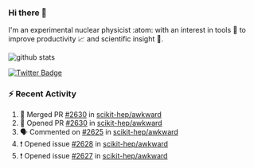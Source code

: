 ### Hi there 👋 

I'm an experimental nuclear physicist :atom: with an interest in tools :wrench: to improve productivity :chart_with_upwards_trend: and scientific insight :telescope:.

![github stats](https://github-readme-stats.vercel.app/api?username=agoose77&show_icons=true&hide_rank=true&hide_title=true&bg_color=30,e76445,904e95&text_color=efe3ec&icon_color=efe3ec)
<!--
**agoose77/agoose77** is a ✨ _special_ ✨ repository because its `README.md` (this file) appears on your GitHub profile.

Here are some ideas to get you started:

- 🔭 I’m currently working on ...
- 🌱 I’m currently learning ...
- 👯 I’m looking to collaborate on ...
- 🤔 I’m looking for help with ...
- 💬 Ask me about ...
- 📫 How to reach me: ...
- 😄 Pronouns: ...
- ⚡ Fun fact: ...
-->

[![Twitter Badge](https://img.shields.io/twitter/follow/agoose77?style=flat-square&logo=Twitter&logoColor=white&color=cornflowerblue)](https://twitter.com/agoose77)

### :zap: Recent Activity

<!--START_SECTION:activity-->
1. 🎉 Merged PR [#2630](https://github.com/scikit-hep/awkward/pull/2630) in [scikit-hep/awkward](https://github.com/scikit-hep/awkward)
2. 💪 Opened PR [#2630](https://github.com/scikit-hep/awkward/pull/2630) in [scikit-hep/awkward](https://github.com/scikit-hep/awkward)
3. 🗣 Commented on [#2625](https://github.com/scikit-hep/awkward/issues/2625#issuecomment-1671997520) in [scikit-hep/awkward](https://github.com/scikit-hep/awkward)
4. ❗ Opened issue [#2628](https://github.com/scikit-hep/awkward/issues/2628) in [scikit-hep/awkward](https://github.com/scikit-hep/awkward)
5. ❗ Opened issue [#2627](https://github.com/scikit-hep/awkward/issues/2627) in [scikit-hep/awkward](https://github.com/scikit-hep/awkward)
<!--END_SECTION:activity-->
